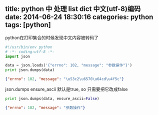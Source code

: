 title: python 中 处理 list dict 中文(utf-8)编码    
date: 2014-06-24 18:30:16
categories: python
tags: [python]
---
python在打印集合的时候发现中文内容被转码了

```python
#!/usr/bin/env python
# -*- coding:utf-8 -*-
import json

data = json.loads('{"errno": 102, "message": "参数操作"}')
print json.dumps(data)
```

```json
{"errno": 102, "message": "\u53c2\u6570\u64cd\u4f5c"}
```
<!--more--> 

json.dumps ensure_ascii 默认是true, so 只需要把它改成false

```python
print json.dumps(data, ensure_ascii=False)
```

```json
{"errno": 102, "message": "参数操作"}
```